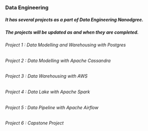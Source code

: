 ### Data Engineering 

##### It has several projects as a part of Data Engineering Nanodgree. 

##### The projects will be updated as and when they are completed. 
 
###### Project 1 : Data Modelling and Warehousing with Postgres
###### Project 2 : Data Modelling with Apache Cassandra
###### Project 3 : Data Warehousing with AWS
###### Project 4 : Data Lake with Apache Spark
###### Project 5 : Data Pipeline with Apache Airflow
###### Project 6 : Capstone Project
